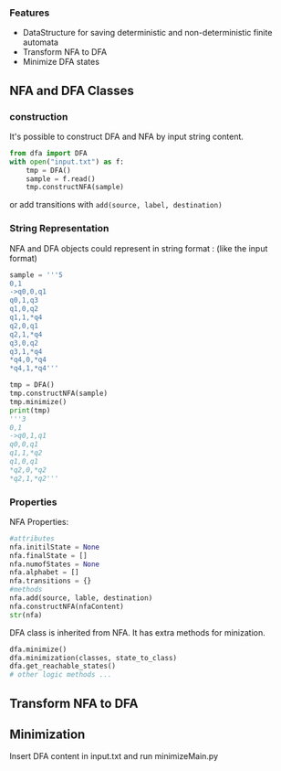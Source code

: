 ### Features

- DataStructure for saving deterministic and non-deterministic finite automata
- Transform NFA to DFA
- Minimize DFA states

## NFA and DFA Classes
### construction
It's possible to construct DFA and NFA by input string content.
```python
from dfa import DFA
with open("input.txt") as f:
    tmp = DFA()
    sample = f.read()
    tmp.constructNFA(sample)
```
or add transitions with `add(source, label, destination)`

### String Representation
NFA and DFA objects could represent in string format : (like the input format)
```python
sample = '''5
0,1
->q0,0,q1
q0,1,q3
q1,0,q2
q1,1,*q4
q2,0,q1
q2,1,*q4 
q3,0,q2
q3,1,*q4
*q4,0,*q4
*q4,1,*q4'''

tmp = DFA()
tmp.constructNFA(sample)
tmp.minimize()
print(tmp)
'''3
0,1
->q0,1,q1
q0,0,q1
q1,1,*q2
q1,0,q1
*q2,0,*q2
*q2,1,*q2'''
```
### Properties
NFA Properties: 
```python
#attributes
nfa.initilState = None
nfa.finalState = []
nfa.numofStates = None
nfa.alphabet = []
nfa.transitions = {}
#methods
nfa.add(source, lable, destination)
nfa.constructNFA(nfaContent)
str(nfa)
```
    
DFA class is inherited from NFA. It has extra methods for minization.
```python
dfa.minimize()
dfa.minimization(classes, state_to_class)
dfa.get_reachable_states()
# other logic methods ...
```


## Transform NFA to DFA

## Minimization
Insert DFA content in input.txt and run minimizeMain.py


